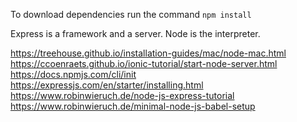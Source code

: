 To download dependencies run the command `npm install`

Express is a framework and a server.
Node is the interpreter.

https://treehouse.github.io/installation-guides/mac/node-mac.html
https://ccoenraets.github.io/ionic-tutorial/start-node-server.html
https://docs.npmjs.com/cli/init
https://expressjs.com/en/starter/installing.html
https://www.robinwieruch.de/node-js-express-tutorial
https://www.robinwieruch.de/minimal-node-js-babel-setup